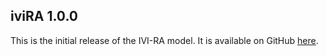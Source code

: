 ## iviRA 1.0.0
This is the initial release of the IVI-RA model. It is available on GitHub [here](https://github.com/InnovationValueInitiative/IVI-RA/releases/tag/v1.0).